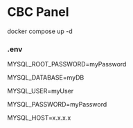 # CBC Panel
docker compose up -d

### .env

MYSQL_ROOT_PASSWORD=myPassword

MYSQL_DATABASE=myDB

MYSQL_USER=myUser

MYSQL_PASSWORD=myPassword

MYSQL_HOST=x.x.x.x
